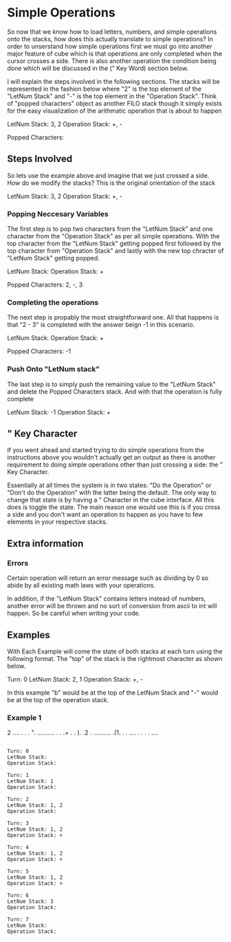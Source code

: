 # Simple Operations

So now that we know how to load letters, numbers, and simple operations onto the stacks, how does this actually translate to simple operations? In order to unserstand how simple operations first we must go into another major feature of cube which is that operations are only completed when the cursor crosses a side. There is also another operation the condition being done which will be discussed in the (" Key Word) section below.

I will explain the steps involved in the following sections. The stacks will be represented in the fashion below where "2" is the top element of the "LetNum Stack" and "-" is the top element in the "Operation Stack". Think of "popped characters" object as another FILO stack though it simply exists for the easy visualization of the arithmatic operation that is about to happen

LetNum Stack: 3, 2
Operation Stack: +, -

Popped Characters:

## Steps Involved
So lets use the example above and imagine that we just crossed a side. How do we modify the stacks? This is the original orientation of the stack

LetNum Stack: 3, 2
Operation Stack: +, -

### Popping Neccesary Variables

The first step is to pop two characters from the "LetNum Stack" and one character from the "Operation Stack" as per all simple operations. With the top character from the "LetNum Stack" getting popped first followed by the top character from "Operation Stack" and lastly with the new top chracter of "LetNum Stack" getting popped.

LetNum Stack:
Operation Stack: +

Popped Characters: 2, -, 3

### Completing the operations

The next step is propably the most straightforward one. All that happens is that "2 - 3" is completed with the answer beign -1 in this scenario.

LetNum Stack:
Operation Stack: +

Popped Characters: -1

### Push Onto "LetNum stack"

The last step is to simply push the remaining value to the "LetNum Stack" and delete the Popped Characters stack. And with that the operation is fully complete

LetNum Stack: -1
Operation Stack: +

## " Key Character

If you went ahead and started trying to do simple operations from the instructions above you wouldn't actually get an output as there is another requirement to doing simple operations other than just crossing a side: the " Key Character. 

Essentially at all times the system is in two states: "Do the Operation" or "Don't do the Operation" with the latter being the default. The only way to change that state is by having a " Character in the cube interface. All this does is toggle the state. The main reason one would use this is if you cross a side and you don't want an operation to happen as you have to few elements in your respective stacks.

## Extra information

### Errors

Certain operation will return an error message such as dividing by 0 so abide by all existing math laws with your operations.

In addition, if the "LetNum Stack" contains letters instead of numbers, another error will be thrown and no sort of conversion from ascii to int will happen. So be careful when writing your code.

## Examples

With Each Example will come the state of both stacks at each turn using the following format. The "top" of the stack is the rightmost character as shown below.

Turn: 0
LetNum Stack: 2, 1
Operation Stack: +, -

In this example "b" would be at the top of the LetNum Stack and "-" would be at the top of the operation stack.


### Example 1

2  ....
   .  .
   . ".
..........
.  .  .+ .
. ).  .2 .
..........
   .(1.
   .  .
   ....
   .  .
   .  .
   ....
```

Turn: 0
LetNum Stack:
Operation Stack:

Turn: 1
LetNum Stack: 1
Operation Stack:

Turn: 2
LetNum Stack: 1, 2
Operation Stack:

Turn: 3
LetNum Stack: 1, 2
Operation Stack: +

Turn: 4
LetNum Stack: 1, 2
Operation Stack: +

Turn: 5
LetNum Stack: 1, 2
Operation Stack: +

Turn: 6
LetNum Stack: 3
Operation Stack:

Turn: 7
LetNum Stack:
Operation Stack:

